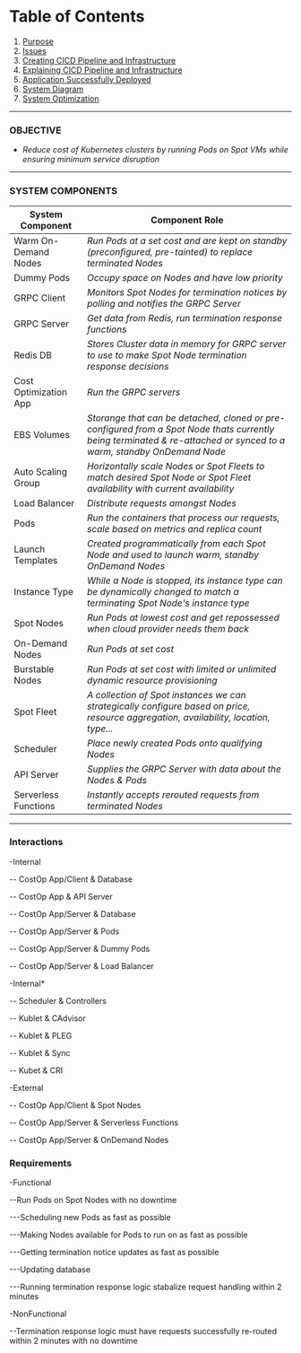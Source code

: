 # Table of Contents
1. [Purpose](#purpose)
2. [Issues](#issues)
3. [Creating CICD Pipeline and Infrastructure](#create-cicd-pipeline-and-infrastructure)
4. [Explaining CICD Pipeline and Infrastructure](#cicd-pipeline-and-infrastructure-explanation)
5. [Application Successfully Deployed](#successful-deployment)
6. [System Diagram](#system-diagram)
7. [System Optimization](#system-optimization)

---


### OBJECTIVE
* _Reduce cost of Kubernetes clusters by running Pods on Spot VMs while ensuring minimum service disruption_

---

### SYSTEM COMPONENTS

|<span style="width:600px">System Component</span>| <span style="width:300px">Component Role</span>  |
|-------|---|
| Warm On-Demand Nodes   | _Run Pods at a set cost and are kept on standby (preconfigured, pre-tainted) to replace terminated Nodes_    |
| Dummy Pods             | _Occupy space on Nodes and have low priority_                                                          |
| GRPC Client            | _Monitors Spot Nodes for termination notices by polling and notifies the GRPC Server_                  |
| GRPC Server            | _Get data from Redis, run termination response functions_                                              |
| Redis DB               | _Stores Cluster data in memory for GRPC server to use to make Spot Node termination response decisions_                           |
| Cost Optimization App  | _Run the GRPC servers_                                                                                 |
| EBS Volumes            | _Storange that can be detached, cloned or pre-configured from a Spot Node thats currently being terminated & re-attached or synced to a warm, standby OnDemand Node_ |
| Auto Scaling Group     | _Horizontally scale Nodes or Spot Fleets to match desired Spot Node or Spot Fleet availability with current availability_ |
| Load Balancer          | _Distribute requests amongst Nodes_                                                                    |
| Pods                   | _Run the containers that process our requests, scale based on metrics and replica count_               |
| Launch Templates       | _Created programmatically from each Spot Node and used to launch warm, standby OnDemand Nodes_         |
| Instance Type          | _While a Node is stopped, its instance type can be dynamically changed to match a terminating Spot Node's instance type_ |
| Spot Nodes             | _Run Pods at lowest cost and get repossessed when cloud provider needs them back_                      |
| On-Demand Nodes        | _Run Pods at set cost_                                                                                 |
| Burstable Nodes        | _Run Pods at set cost with limited or unlimited dynamic resource provisioning_                         |
| Spot Fleet             | _A collection of Spot instances we can strategically configure based on price, resource aggregation, availability, location, type..._ |
| Scheduler              | _Place newly created Pods onto qualifying Nodes_                                                       |
| API Server             | _Supplies the GRPC Server with data about the Nodes & Pods_                                            |
| Serverless Functions   | _Instantly accepts rerouted requests from terminated Nodes_                                            |

---

### Interactions
-Internal

-- CostOp App/Client & Database

-- CostOp App & API Server

-- CostOp App/Server & Database

-- CostOp App/Server & Pods

-- CostOp App/Server & Dummy Pods

-- CostOp App/Server & Load Balancer

-Internal*

-- Scheduler & Controllers

-- Kublet & CAdvisor

-- Kublet & PLEG

-- Kublet & Sync

-- Kubet & CRI

-External

-- CostOp App/Client & Spot Nodes

-- CostOp App/Server & Serverless Functions

-- CostOp App/Server & OnDemand Nodes

### Requirements

-Functional

--Run Pods on Spot Nodes with no downtime

---Scheduling new Pods as fast as possible

---Making Nodes available for Pods to run on as fast as possible

---Getting termination notice updates as fast as possible

---Updating database

---Running termination response logic stabalize request handling within 2 minutes

-NonFunctional

--Termination response logic must have requests successfully re-routed within 2 minutes with no downtime 

